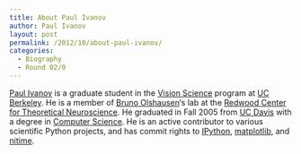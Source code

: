 ```yaml
---
title: About Paul Ivanov
author: Paul Ivanov
layout: post
permalink: /2012/10/about-paul-ivanov/
categories:
  - Biography
  - Round 02/0
---
```

[Paul Ivanov][1] is a graduate student in the [Vision Science][2] program at [UC Berkeley][3]. He is a member of [Bruno Olshausen][4]‘s lab at the [Redwood Center for Theoretical Neuroscience][5]. He graduated in Fall 2005 from [UC Davis][6] with a degree in [Computer Science][7]. He is an active contributor to various scientific Python projects, and has commit rights to [IPython][8], [matplotlib][9], and [nitime][10].

 [1]: http://pirsquared.org
 [2]: http://vision.berkeley.edu/
 [3]: http://www.berkeley.edu/
 [4]: http://redwood.berkeley.edu/bruno
 [5]: http://redwood.berkeley.edu/
 [6]: http://www.ucdavis.edu/
 [7]: http://cs.ucdavis.edu/
 [8]: http://ipython.org
 [9]: http://matplotlib.org/
 [10]: http://nipy.sourceforge.net/nitime/